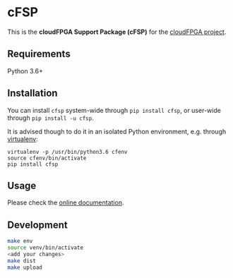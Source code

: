 # cFSP

This is the **cloudFPGA Support Package (cFSP)** for the [cloudFPGA project](https://www.zurich.ibm.com/cci/cloudFPGA/).

## Requirements

Python 3.6+


## Installation

You can install `cfsp` system-wide through `pip install cfsp`, or user-wide through `pip install -u cfsp`.

It is advised though to do it in an isolated Python environment, e.g. through [virtualenv](https://virtualenv.pypa.io/):

```
virtualenv -p /usr/bin/python3.6 cfenv
source cfenv/bin/activate
pip install cfsp
```

## Usage

Please check the [online documentation](https://cloudfpga.github.io/Doc/pages/CFSPHERE/cfsp.html).

## Development
```bash
make env
source venv/bin/activate
<add your changes>
make dist
make upload
```
